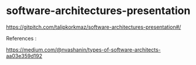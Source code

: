 # software-architectures-presentation

https://gitpitch.com/talipkorkmaz/software-architectures-presentation#/

References : 

https://medium.com/@nvashanin/types-of-software-architects-aa03e359d192